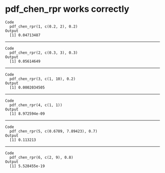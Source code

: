 # pdf_chen_rpr works correctly

    Code
      pdf_chen_rpr(1, c(0.2, 2), 0.2)
    Output
      [1] 0.04713487

---

    Code
      pdf_chen_rpr(2, c(0.3, 3), 0.3)
    Output
      [1] 0.05614649

---

    Code
      pdf_chen_rpr(3, c(1, 10), 0.2)
    Output
      [1] 0.0002034505

---

    Code
      pdf_chen_rpr(4, c(1, 1))
    Output
      [1] 8.972594e-09

---

    Code
      pdf_chen_rpr(5, c(0.6789, 7.89423), 0.7)
    Output
      [1] 0.113213

---

    Code
      pdf_chen_rpr(6, c(2, 9), 0.8)
    Output
      [1] 5.528455e-19

